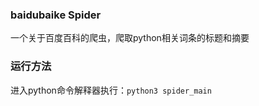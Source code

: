 ### baidubaike Spider 

一个关于百度百科的爬虫，爬取python相关词条的标题和摘要

### 运行方法

进入python命令解释器执行：`python3 spider_main`